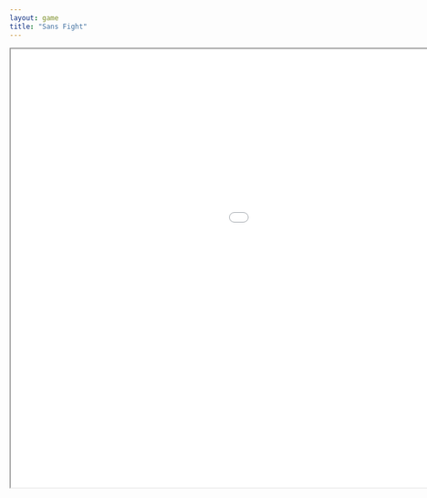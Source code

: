 ```yaml
---
layout: game
title: "Sans Fight"
---
```

<iframe src="src/" width="1366" height="768" allowfullscreen>
 
